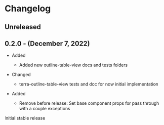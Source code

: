 # Changelog

## Unreleased

## 0.2.0 - (December 7, 2022)

* Added
  * Added new outline-table-view docs and tests folders

* Changed
  * terra-outline-table-view tests and doc for now initial implementation

* Added
  * Remove before release: Set base component props for pass through with a couple exceptions

Initial stable release
